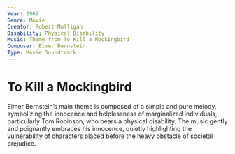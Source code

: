 ```yaml
---
Year: 1962
Genre: Movie
Creator: Robert Mulligan
Disability: Physical Disability
Music: Theme from To Kill a Mockingbird
Composer: Elmer Bernstein
Type: Movie Soundtrack
---
```


# To Kill a Mockingbird

Elmer Bernstein’s main theme is composed of a simple and pure melody, symbolizing the innocence and helplessness of marginalized individuals, particularly Tom Robinson, who bears a physical disability. The music gently and poignantly embraces his innocence, quietly highlighting the vulnerability of characters placed before the heavy obstacle of societal prejudice.
